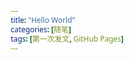 ```yaml
---
title: "Hello World"
categories: [随笔]
tags: [第一次发文, GitHub Pages]
---
```


<!DOCTYPE html>
<html lang="zh-CN">
<head>
    <meta charset="UTF-8">
    <meta name="viewport" content="width=device-width, initial-scale=1.0">
    <title>志愿者经历 - 张三</title>
    <style>
        /* 基础样式 */
        * {
            margin: 0;
            padding: 0;
            box-sizing: border-box;
            font-family: 'Segoe UI', system-ui, sans-serif;
        }

        body {
            background-color: #f5f7fa;
            line-height: 1.6;
            color: #333;
            padding: 2rem 1rem;
        }

        .container {
            max-width: 1200px;
            margin: 0 auto;
        }

        /* 标题样式 */
        .page-title {
            text-align: center;
            color: #2c3e50;
            margin-bottom: 2rem;
            font-size: 2.5rem;
            text-shadow: 1px 1px 2px rgba(0,0,0,0.1);
        }

        /* 活动卡片 */
        .activity-card {
            background: white;
            border-radius: 12px;
            box-shadow: 0 4px 6px rgba(0,0,0,0.05);
            padding: 2rem;
            margin-bottom: 2rem;
            transition: transform 0.2s;
        }

        .activity-card:hover {
            transform: translateY(-3px);
        }

        /* 信息区块样式 */
        .info-section {
            margin-bottom: 1.5rem;
        }

        .section-title {
            color: #3498db;
            border-bottom: 2px solid #3498db;
            padding-bottom: 0.5rem;
            margin-bottom: 1rem;
            font-size: 1.3rem;
        }

        /* 细节列表 */
        .detail-list {
            list-style: none;
            padding-left: 1rem;
        }

        .detail-list li {
            margin-bottom: 0.8rem;
            padding-left: 1.2rem;
            position: relative;
        }

        .detail-list li::before {
            content: "•";
            color: #3498db;
            position: absolute;
            left: 0;
        }

        /* 证明人区块 */
        .reference-contact {
            background: #f8f9fa;
            border-radius: 8px;
            padding: 1rem;
            margin-top: 1.5rem;
        }

        /* 按钮样式 */
        .proof-btn {
            display: inline-block;
            background: #3498db;
            color: white!important;
            padding: 0.5rem 1rem;
            border-radius: 6px;
            text-decoration: none;
            margin-top: 1rem;
            transition: background 0.3s;
        }

        .proof-btn:hover {
            background: #2980b9;
        }

        /* 响应式设计 */
        @media (max-width: 768px) {
            .activity-card {
                padding: 1.5rem;
            }
            
            .page-title {
                font-size: 2rem;
            }
        }
    </style>
</head>
<body>
    <div class="container">
        <h1 class="page-title">志愿者经历记录</h1>
        
        <!-- 活动1 -->
        <div class="activity-card">
            <div class="info-section">
                <h2 class="section-title">自闭症儿童画展筹款活动</h2>
                <ul class="detail-list">
                    <li><strong>日期：</strong>2023年9月10日</li>
                    <li><strong>主办方：</strong>星空公益基金会</li>
                    <li><strong>担任角色：</strong>活动执行组长</li>
                </ul>
            </div>

            <div class="info-section">
                <h3 class="section-title">主要成果</h3>
                <ul class="detail-list">
                    <li>策划执行3场社区展览</li>
                    <li>募集善款12,000元</li>
                    <li>服务参与家庭20组</li>
                </ul>
            </div>

            <div class="info-section">
                <h3 class="section-title">能力提升</h3>
                <ul class="detail-list">
                    <li>活动策划与执行</li>
                    <li>跨部门协调沟通</li>
                    <li>紧急情况处理</li>
                </ul>
            </div>

            <div class="reference-contact">
                <h3 class="section-title">证明人信息</h3>
                <ul class="detail-list">
                    <li><strong>姓名：</strong>李华</li>
                    <li><strong>职位：</strong>项目经理</li>
                    <li><strong>联系：</strong>lihua@xingkong.org</li>
                </ul>
            </div>

            <a href="#" class="proof-btn">查看活动照片</a>
            <a href="#" class="proof-btn">媒体报道链接</a>
        </div>

        <!-- 活动2 -->
        <div class="activity-card">
            <!-- 结构同上，复制修改内容即可 -->
        </div>
    </div>
</body>
</html>
